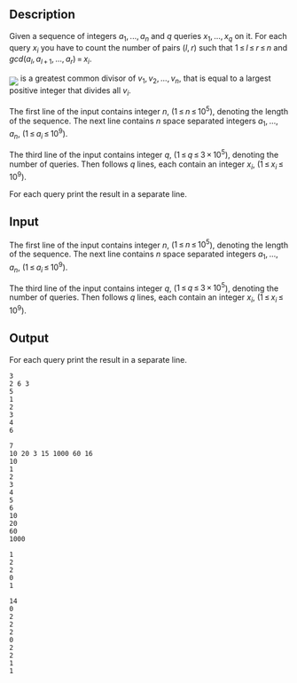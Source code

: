 ## Description

<div><p>Given a sequence of integers <span class="tex-span"><i>a</i><sub class="lower-index">1</sub>, ..., <i>a</i><sub class="lower-index"><i>n</i></sub></span> and <span class="tex-span"><i>q</i></span> queries <span class="tex-span"><i>x</i><sub class="lower-index">1</sub>, ..., <i>x</i><sub class="lower-index"><i>q</i></sub></span> on it. For each query <span class="tex-span"><i>x</i><sub class="lower-index"><i>i</i></sub></span> you have to count the number of pairs <span class="tex-span">(<i>l</i>, <i>r</i>)</span> such that <span class="tex-span">1 ≤ <i>l</i> ≤ <i>r</i> ≤ <i>n</i></span> and <span class="tex-span"><i>gcd</i>(<i>a</i><sub class="lower-index"><i>l</i></sub>, <i>a</i><sub class="lower-index"><i>l</i> + 1</sub>, ..., <i>a</i><sub class="lower-index"><i>r</i></sub>) = <i>x</i><sub class="lower-index"><i>i</i></sub></span>.</p><p><img align="middle" class="tex-formula" src="file://tecbqUWl.png" style="max-width: 100.0%;max-height: 100.0%;"> is a greatest common divisor of <span class="tex-span"><i>v</i><sub class="lower-index">1</sub>, <i>v</i><sub class="lower-index">2</sub>, ..., <i>v</i><sub class="lower-index"><i>n</i></sub></span>, that is equal to a largest positive integer that divides all <span class="tex-span"><i>v</i><sub class="lower-index"><i>i</i></sub></span>.</p></div><div class="input-specification"><p>The first line of the input contains integer <span class="tex-span"><i>n</i></span>, (<span class="tex-span">1 ≤ <i>n</i> ≤ 10<sup class="upper-index">5</sup></span>), denoting the length of the sequence. The next line contains <span class="tex-span"><i>n</i></span> space separated integers <span class="tex-span"><i>a</i><sub class="lower-index">1</sub>, ..., <i>a</i><sub class="lower-index"><i>n</i></sub></span>, (<span class="tex-span">1 ≤ <i>a</i><sub class="lower-index"><i>i</i></sub> ≤ 10<sup class="upper-index">9</sup></span>).</p><p>The third line of the input contains integer <span class="tex-span"><i>q</i></span>, (<span class="tex-span">1 ≤ <i>q</i> ≤ 3 × 10<sup class="upper-index">5</sup></span>), denoting the number of queries. Then follows <span class="tex-span"><i>q</i></span> lines, each contain an integer <span class="tex-span"><i>x</i><sub class="lower-index"><i>i</i></sub></span>, (<span class="tex-span">1 ≤ <i>x</i><sub class="lower-index"><i>i</i></sub> ≤ 10<sup class="upper-index">9</sup></span>).</p></div><div class="output-specification"><p>For each query print the result in a separate line.</p></div>

## Input

<p>The first line of the input contains integer <span class="tex-span"><i>n</i></span>, (<span class="tex-span">1 ≤ <i>n</i> ≤ 10<sup class="upper-index">5</sup></span>), denoting the length of the sequence. The next line contains <span class="tex-span"><i>n</i></span> space separated integers <span class="tex-span"><i>a</i><sub class="lower-index">1</sub>, ..., <i>a</i><sub class="lower-index"><i>n</i></sub></span>, (<span class="tex-span">1 ≤ <i>a</i><sub class="lower-index"><i>i</i></sub> ≤ 10<sup class="upper-index">9</sup></span>).</p><p>The third line of the input contains integer <span class="tex-span"><i>q</i></span>, (<span class="tex-span">1 ≤ <i>q</i> ≤ 3 × 10<sup class="upper-index">5</sup></span>), denoting the number of queries. Then follows <span class="tex-span"><i>q</i></span> lines, each contain an integer <span class="tex-span"><i>x</i><sub class="lower-index"><i>i</i></sub></span>, (<span class="tex-span">1 ≤ <i>x</i><sub class="lower-index"><i>i</i></sub> ≤ 10<sup class="upper-index">9</sup></span>).</p>

## Output

<p>For each query print the result in a separate line.</p>





```input1
3
2 6 3
5
1
2
3
4
6

```




```input2
7
10 20 3 15 1000 60 16
10
1
2
3
4
5
6
10
20
60
1000

```




```output1
1
2
2
0
1

```




```output2
14
0
2
2
2
0
2
2
1
1

```


